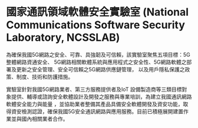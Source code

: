 # 國家通訊領域軟體安全實驗室 (National Communications Software Security Laboratory, NCSSLAB)

為確保我國5G網路之安全、可靠、具強韌及可信賴，該實驗室聚焦五項目標：5G整體網路資通安全、 5G網路相關軟體系統與應用程式之安全性、5G網路軟體之部署及更新之安全管理、安全可信賴之5G網路供應鏈管理， 以及用戶隱私保護之政策、制度、技術和防護措施。

實驗室針對我國5G網路業者、第三方服務提供者及IoT 設備製造商等三類目標對象提供、輔導或諮詢安全軟體設計及開發之服務與專業培訓，為建立我國通訊網路軟體安全能力與能量 ，並協助業者整備其產品具備安全軟體開發及資安功能，取得資安檢測認證，確保我國5G安全通訊網路與應用服務。目前已積極展開建置作業並與國內相關業者合作。
